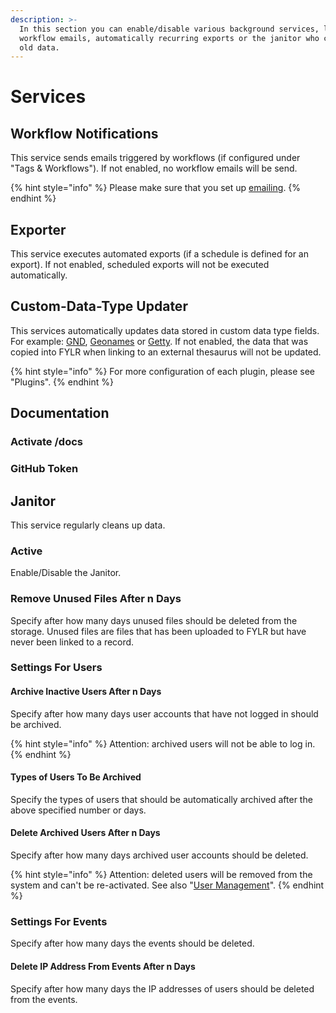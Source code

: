 ```yaml
---
description: >-
  In this section you can enable/disable various background services, like
  workflow emails, automatically recurring exports or the janitor who cleans up
  old data.
---
```


# Services

## Workflow Notifications

This service sends emails triggered by workflows (if configured under "Tags & Workflows"). If not enabled, no workflow emails will be send.

{% hint style="info" %}
Please make sure that you set up [emailing](email.md).
{% endhint %}



## Exporter

This service executes automated exports (if a schedule is defined for an export). If not enabled, scheduled exports will not be executed automatically.



## Custom-Data-Type Updater

This services automatically updates data stored in custom data type fields. For example: [GND](https://github.com/programmfabrik/easydb-custom-data-type-gnd), [Geonames](https://github.com/programmfabrik/easydb-custom-data-type-geonames) or [Getty](https://github.com/programmfabrik/easydb-custom-data-type-getty). If not enabled, the data that was copied into FYLR when linking to an external thesaurus will not be updated.

{% hint style="info" %}
For more configuration of each plugin, please see "Plugins".
{% endhint %}



## Documentation

### Activate /docs



### GitHub Token





## Janitor

This service regularly cleans up data.

### Active

Enable/Disable the Janitor.

### Remove Unused Files After n Days

Specify after how many days unused files should be deleted from the storage. Unused files are files that has been uploaded to FYLR but have never been linked to a record.

### Settings For Users

#### Archive Inactive Users After n Days

Specify after how many days user accounts that have not logged in should be archived.

{% hint style="info" %}
Attention: archived users will not be able to log in.
{% endhint %}

#### Types of Users To Be Archived

Specify the types of users that should be automatically archived after the above specified number or days.

#### Delete Archived Users After n Days

Specify after how many days archived user accounts should be deleted.

{% hint style="info" %}
Attention: deleted users will be removed from the system and can't be re-activated. See also "[User Management](user-management.md)".
{% endhint %}



### Settings For Events

Specify after how many days the events should be deleted.

#### Delete IP Address From Events After n Days

Specify after how many days the IP addresses of users should be deleted from the events.



